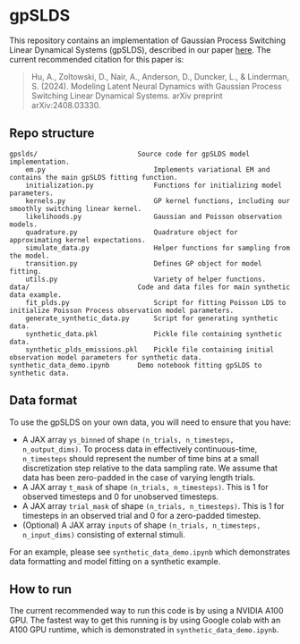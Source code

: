 # gpSLDS

This repository contains an implementation of Gaussian Process Switching Linear Dynamical Systems (gpSLDS), described in our paper [here](https://arxiv.org/abs/2408.03330). The current recommended citation for this paper is:

> Hu, A., Zoltowski, D., Nair, A., Anderson, D., Duncker, L., & Linderman, S. (2024). Modeling Latent Neural Dynamics with Gaussian Process Switching Linear Dynamical Systems. arXiv preprint arXiv:2408.03330.

## Repo structure
```
gpslds/                         Source code for gpSLDS model implementation.
    em.py                           Implements variational EM and contains the main gpSLDS fitting function.
    initialization.py               Functions for initializing model parameters.
    kernels.py                      GP kernel functions, including our smoothly switching linear kernel.
    likelihoods.py                  Gaussian and Poisson observation models.
    quadrature.py                   Quadrature object for approximating kernel expectations.
    simulate_data.py                Helper functions for sampling from the model.
    transition.py                   Defines GP object for model fitting.
    utils.py                        Variety of helper functions.
data/                           Code and data files for main synthetic data example.
    fit_plds.py                     Script for fitting Poisson LDS to initialize Poisson Process observation model parameters.
    generate_synthetic_data.py      Script for generating synthetic data.
    synthetic_data.pkl              Pickle file containing synthetic data.
    synthetic_plds_emissions.pkl    Pickle file containing initial observation model parameters for synthetic data.
synthetic_data_demo.ipynb       Demo notebook fitting gpSLDS to synthetic data.
```

## Data format
To use the gpSLDS on your own data, you will need to ensure that you have:
- A JAX array `ys_binned` of shape `(n_trials, n_timesteps, n_output_dims)`. To process data in effectively continuous-time, `n_timesteps` should represent the number of time bins at a small discretization step relative to the data sampling rate. We assume that data has been zero-padded in the case of varying length trials.
- A JAX array `t_mask` of shape `(n_trials, n_timesteps)`. This is 1 for observed timesteps and 0 for unobserved timesteps.
- A JAX array `trial_mask` of shape `(n_trials, n_timesteps)`. This is 1 for timesteps in an observed trial and 0 for a zero-padded timestep.
- (Optional) A JAX array `inputs` of shape `(n_trials, n_timesteps, n_input_dims)` consisting of external stimuli.

For an example, please see `synthetic_data_demo.ipynb` which demonstrates data formatting and model fitting on a synthetic example.

## How to run
The current recommended way to run this code is by using a NVIDIA A100 GPU. The fastest way to get this running is by using Google colab with an A100 GPU runtime, which is demonstrated in `synthetic_data_demo.ipynb`.

